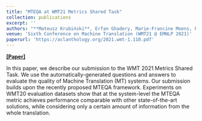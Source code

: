 ```yaml
---
title: "MTEQA at WMT21 Metrics Shared Task"
collection: publications
excerpt: ''
authors: "**Mateusz Krubiński**, Erfan Ghadery, Marie-Francine Moens, Pavel Pecina"
venue: 'Sixth Conference on Machine Translation (WMT21 @ EMNLP 2021)'
paperurl: 'https://aclanthology.org/2021.wmt-1.110.pdf'
---
```


[**[Paper]**](https://aclanthology.org/2021.wmt-1.110.pdf)

In this paper, we describe our submission to the WMT 2021 Metrics Shared Task. We use the automatically-generated questions and answers to evaluate the quality of Machine Translation (MT) systems. Our submission builds upon the recently proposed MTEQA framework. Experiments on WMT20 evaluation datasets show that at the system-level the MTEQA metric achieves performance comparable with other state-of-the-art solutions, while considering only a certain amount of information from the whole translation.
